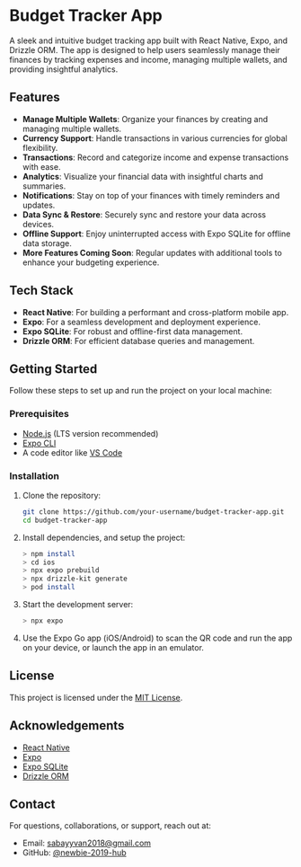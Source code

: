 # Budget Tracker App

A sleek and intuitive budget tracking app built with React Native, Expo, and Drizzle ORM. The app is designed to help users seamlessly manage their finances by tracking expenses and income, managing multiple wallets, and providing insightful analytics.

## Features

- **Manage Multiple Wallets**: Organize your finances by creating and managing multiple wallets.
- **Currency Support**: Handle transactions in various currencies for global flexibility.
- **Transactions**: Record and categorize income and expense transactions with ease.
- **Analytics**: Visualize your financial data with insightful charts and summaries.
- **Notifications**: Stay on top of your finances with timely reminders and updates.
- **Data Sync & Restore**: Securely sync and restore your data across devices.
- **Offline Support**: Enjoy uninterrupted access with Expo SQLite for offline data storage.
- **More Features Coming Soon**: Regular updates with additional tools to enhance your budgeting experience.

## Tech Stack

- **React Native**: For building a performant and cross-platform mobile app.
- **Expo**: For a seamless development and deployment experience.
- **Expo SQLite**: For robust and offline-first data management.
- **Drizzle ORM**: For efficient database queries and management.

## Getting Started

Follow these steps to set up and run the project on your local machine:

### Prerequisites

- [Node.js](https://nodejs.org/) (LTS version recommended)
- [Expo CLI](https://docs.expo.dev/get-started/installation/)
- A code editor like [VS Code](https://code.visualstudio.com/)

### Installation

1. Clone the repository:

   ```bash
   git clone https://github.com/your-username/budget-tracker-app.git
   cd budget-tracker-app
   ```

2. Install dependencies, and setup the project:

   ```bash
   > npm install
   > cd ios
   > npx expo prebuild
   > npx drizzle-kit generate
   > pod install
   ```

3. Start the development server:

   ```bash
   > npx expo
   ```

4. Use the Expo Go app (iOS/Android) to scan the QR code and run the app on your device, or launch the app in an emulator.

## License

This project is licensed under the [MIT License](LICENSE).

## Acknowledgements

- [React Native](https://reactnative.dev/)
- [Expo](https://expo.dev/)
- [Expo SQLite](https://docs.expo.dev/versions/latest/sdk/sqlite/)
- [Drizzle ORM](https://orm.drizzle.team/)

## Contact

For questions, collaborations, or support, reach out at:

- Email: [sabayyvan2018@gmail.com](mailto\:sabayyvan2018@gmail.com)
- GitHub: [@newbie-2019-hub](https://github.com/newbie-2019-hub)

